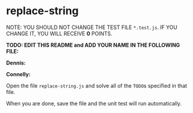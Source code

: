 # replace-string

NOTE: YOU SHOULD NOT CHANGE THE TEST FILE `*.test.js`. IF YOU CHANGE IT, YOU WILL RECEIVE **0** POINTS.

**TODO: EDIT THIS README and ADD YOUR NAME IN THE FOLLOWING FILE:**

**Dennis:**

**Connelly:**

Open the file `replace-string.js` and solve all of the `TODO`s specified in that file.

When you are done, save the file and the unit test will run automatically.
